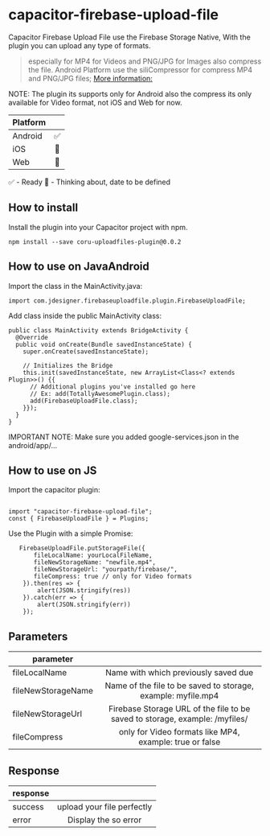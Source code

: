 # capacitor-firebase-upload-file
Capacitor Firebase Upload File use the Firebase Storage Native, With the plugin you can upload any type of formats.
> especially for MP4 for Videos and PNG/JPG for Images also compress the file.
> Android Platform use the siliCompressor for compress MP4 and PNG/JPG files; [More information:](https://github.com/Tourenathan-G5organisation/SiliCompressor)

NOTE: The plugin its supports only for Android also the compress its only available for Video format, not iOS and Web for now.

| Platform |   |
|----------|:-:|
| Android  |✅|
| iOS      |🧠|
| Web      |🧠|

✅ - Ready
🧠 - Thinking about, date to be defined


## How to install
Install the plugin into your Capacitor project with npm.

```
npm install --save coru-uploadfiles-plugin@0.0.2
```

## How to use on JavaAndroid

Import the class in the MainActivity.java:

```java:
import com.jdesigner.firebaseuploadfile.plugin.FirebaseUploadFile;
```

Add class inside the public MainActivity class:

```java:
public class MainActivity extends BridgeActivity {
  @Override
  public void onCreate(Bundle savedInstanceState) {
    super.onCreate(savedInstanceState);

    // Initializes the Bridge
    this.init(savedInstanceState, new ArrayList<Class<? extends Plugin>>() {{
      // Additional plugins you've installed go here
      // Ex: add(TotallyAwesomePlugin.class);
      add(FirebaseUploadFile.class);
    }});
  }
}
```

IMPORTANT NOTE: Make sure you added google-services.json in the android/app/... 

## How to use on JS

Import the capacitor plugin: 
```js:

import "capacitor-firebase-upload-file";
const { FirebaseUploadFile } = Plugins;
```

Use the Plugin with a simple Promise:
```js:
   FirebaseUploadFile.putStorageFile({ 
       fileLocalName: yourLocalFileName,
       fileNewStorageName: "newfile.mp4",
       fileNewStorageUrl: "yourpath/firebase/",
       fileCompress: true // only for Video formats
    }).then(res => {
        alert(JSON.stringify(res))
    }).catch(err => {
        alert(JSON.stringify(err))
    });
```

## Parameters
| parameter |   |
|----------|:-:|
| fileLocalName      |Name with which previously saved due                         |
| fileNewStorageName        |Name of the file to be saved to storage, example: myfile.mp4 |
| fileNewStorageUrl |Firebase Storage URL of the file to be saved to storage, example: /myfiles/ |
| fileCompress | only for Video formats like MP4, example: true or false |

## Response

| response |   |
|----------|:-:|
| success      | upload your file perfectly |
| error        | Display the so error       |


